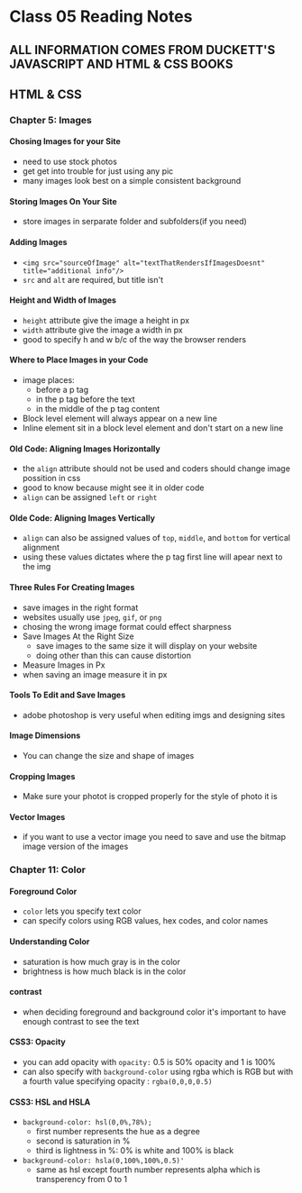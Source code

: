 # Class 05 Reading Notes

## ALL INFORMATION COMES FROM DUCKETT'S JAVASCRIPT AND HTML & CSS BOOKS

## HTML & CSS

### Chapter 5: Images

#### Chosing Images for your Site

- need to use stock photos
- get get into trouble for just using any pic
- many images look best on a simple consistent background

#### Storing Images On Your Site

- store images in serparate folder and subfolders(if you need)

#### Adding Images

- `<img src="sourceOfImage" alt="textThatRendersIfImagesDoesnt" title="additional info"/>`
- `src` and `alt` are required, but title isn't

#### Height and Width of Images

- `height` attribute give the image a height in px
- `width` attribute give the image a width in px
- good to specify h and w b/c of the way the browser renders

#### Where to Place Images in your Code

- image places:
  - before a p tag
  - in the p tag before the text
  - in the middle of the p tag content
- Block level element will always appear on a new line
- Inline element sit in a block level element and don't start on a new line

#### Old Code: Aligning Images Horizontally

- the `align` attribute should not be used and coders should change image possition in css
- good to know because might see it in older code
- `align` can be assigned `left` or `right`

#### Olde Code: Aligning Images Vertically

- `align` can also be assigned values of `top`, `middle`, and `bottom` for vertical alignment
- using these values dictates where the p tag first line will apear next to the img

#### Three Rules For Creating Images

- save images in the right format
- websites usually use `jpeg`, `gif`, or `png`
- chosing the wrong image format could effect sharpness
- Save Images At the Right Size
  - save images to the same size it will display on your website
  - doing other than this can cause distortion
- Measure Images in Px
- when saving an image measure it in px

#### Tools To Edit and Save Images

- adobe photoshop is very useful when editing imgs and designing sites

#### Image Dimensions

- You can change the size and shape of images

#### Cropping Images

- Make sure your photot is cropped properly for the style of photo it is

#### Vector Images

- if you want to use a vector image you need to save and use the bitmap image version of the images

### Chapter 11: Color

#### Foreground Color

- `color` lets you specify text color
- can specify colors using RGB values, hex codes, and color names

#### Understanding Color

- saturation is how much gray is in the color
- brightness is how much black is in the color

#### contrast

- when deciding foreground and background color it's important to have enough contrast to see the text

#### CSS3: Opacity

- you can add opacity with `opacity:` 0.5 is 50% opacity and 1 is 100%
- can also specify with `background-color` using rgba which is RGB but with a fourth value specifying opacity : `rgba(0,0,0,0.5)`

#### CSS3: HSL and HSLA

- `background-color: hsl(0,0%,78%);`
  - first number represents the hue as a degree
  - second is saturation in %
  - third is lightness in %: 0% is white and 100% is black
- `background-color: hsla(0,100%,100%,0.5)'`
  - same as hsl except fourth number represents alpha which is transperency from 0 to 1
